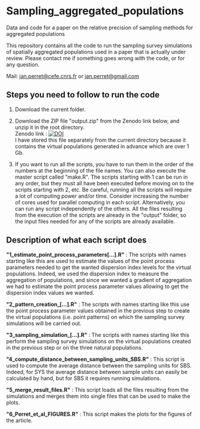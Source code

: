 


# Sampling_aggregated_populations
Data and code for a paper on the relative precision of sampling methods for aggregated populations

This repository contains all the code to run the sampling survey simulations of spatially aggregated populations used in a paper that is actually under review. Please contact me if something goes wrong with the code, or for any question.

Mail: [jan.perret@cefe.cnrs.fr](mailto:jan.perret@cefe.cnrs.fr) or [jan.perret@gmail.com](mailto:jan.perret@gmail.com)

## Steps you need to follow to run the code

1. Download the current folder.

2. Download the ZIP file "output.zip" from the Zenodo link below, and unzip it in the root directory. <br>
Zenodo link : [![DOI](https://zenodo.org/badge/DOI/10.5281/zenodo.6954484.svg)](https://doi.org/10.5281/zenodo.6954484) <br>
I have stored this file separately from the current directory because it contains the virtual populations generated in advance which are over 1 Gb. <br>

3. If you want to run all the scripts, you have to run them in the order of the numbers at the beginning of the file names. You can also execute the master script called "make.R". The scripts starting with 1 can be run in any order, but they must all have been executed before moving on to the scripts starting with 2, etc. Be careful, running all the scripts will require a lot of computing power and/or time. Consider increasing the number of cores used for parallel computing in each script. Alternatively, you can run any script independently of the others. All the files resulting from the execution of the scripts are already in the "output" folder, so the input files needed for any of the scripts are already available.

## Description of what each script does

**"1_estimate_point_process_parameters[...].R"** : The scripts with names starting like this are used to estimate the values of the point process parameters needed to get the wanted dispersion index levels for the virtual populations. Indeed, we used the dispersion index to measure the aggregation of populations, and since we wanted a gradient of aggregation we had to estimate the point process parameter values allowing to get the dispersion index values we wanted. 

**"2_pattern_creation_[...].R"** : The scripts with names starting like this use the point process parameter values obtained in the previous step to create the virtual populations (i.e. point patterns) on which the sampling survey simulations will be carried out.


**"3_sampling_simulation_[...].R"** : The scripts with names starting like this perform the sampling survey simulations on the virtual populations created in the previous step or on the three natural populations.


**"4_compute_distance_between_sampling_units_SBS.R"** : This script is used to compute the average distance between the sampling units for SBS. Indeed, for SYS the average distance between sample units can easily be calculated by hand, but for SBS it requires running simulations.

**"5_merge_result_files.R"** : This script loads all the files resulting from the simulations and merges them into single files that can be used to make the plots.

**"6_Perret_et_al_FIGURES.R"** : This script makes the plots for the figures of the article.


